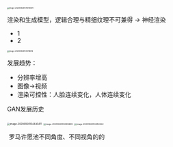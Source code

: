 <img src="https://tva1.sinaimg.cn/large/008eGmZEly1gow4wymrtbj318h0u0jw0.jpg" alt="image-20200928104018904" style="zoom:30%;" />

渲染和生成模型，逻辑合理与精细纹理不可兼得 -> 神经渲染

- 1 
- 2

<img src="https://tva1.sinaimg.cn/large/008eGmZEly1gow4wy6uggj318e0u0q70.jpg" alt="image-20200928104318616" style="zoom:30%;" />

发展趋势：

- 分辨率增高
- 图像->视频
- 渲染可控性：人脸连续变化，人体连续变化



GAN发展历史

<img src="https://tva1.sinaimg.cn/large/008eGmZEly1gow4wxilrcj31420p242b.jpg" alt="image-20200928104440411" style="zoom:40%;" />

<img src="https://tva1.sinaimg.cn/large/008eGmZEly1gow4wz4k2aj317e0qygqk.jpg" alt="image-20200928104906899" style="zoom:33%;" />

<img src="https://tva1.sinaimg.cn/large/008eGmZEly1gow4wrq194j314i0su7wh.jpg" alt="image-20200928104952844" style="zoom:33%;" />

​												罗马许愿池不同角度、不同视角的的